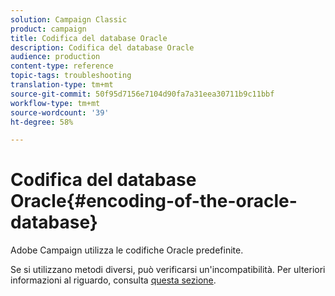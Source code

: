 ```yaml
---
solution: Campaign Classic
product: campaign
title: Codifica del database Oracle
description: Codifica del database Oracle
audience: production
content-type: reference
topic-tags: troubleshooting
translation-type: tm+mt
source-git-commit: 50f95d7156e7104d90fa7a31eea30711b9c11bbf
workflow-type: tm+mt
source-wordcount: '39'
ht-degree: 58%

---
```



# Codifica del database Oracle{#encoding-of-the-oracle-database}

 Adobe Campaign utilizza le codifiche Oracle  predefinite.

Se si utilizzano metodi diversi, può verificarsi un&#39;incompatibilità. Per ulteriori informazioni al riguardo, consulta [questa sezione](../../installation/using/database.md#oracle).
